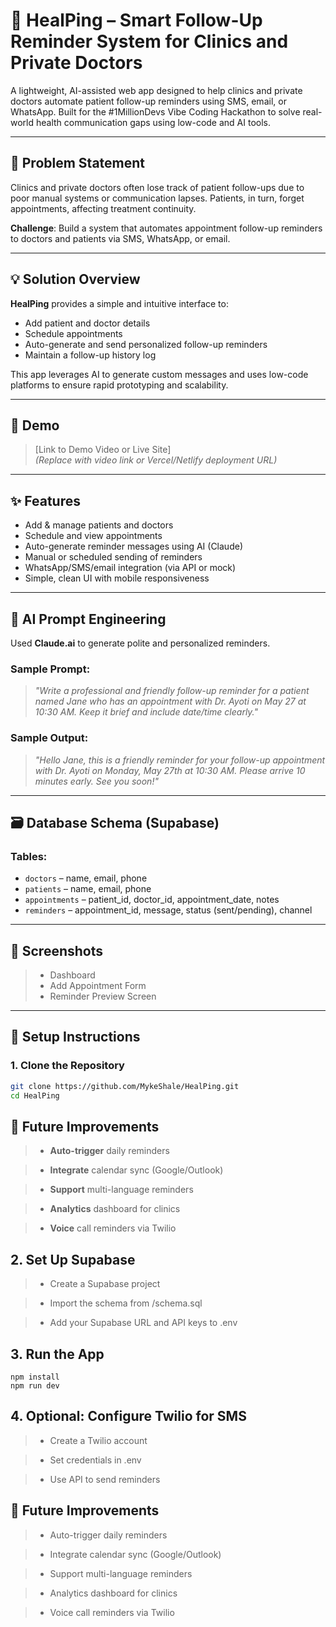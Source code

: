 # 🏥 HealPing – Smart Follow-Up Reminder System for Clinics and Private Doctors

A lightweight, AI-assisted web app designed to help clinics and private doctors automate patient follow-up reminders using SMS, email, or WhatsApp. Built for the #1MillionDevs Vibe Coding Hackathon to solve real-world health communication gaps using low-code and AI tools.

---

## 🧠 Problem Statement
Clinics and private doctors often lose track of patient follow-ups due to poor manual systems or communication lapses. Patients, in turn, forget appointments, affecting treatment continuity.

**Challenge**: Build a system that automates appointment follow-up reminders to doctors and patients via SMS, WhatsApp, or email.

---

## 💡 Solution Overview
**HealPing** provides a simple and intuitive interface to:
- Add patient and doctor details
- Schedule appointments
- Auto-generate and send personalized follow-up reminders
- Maintain a follow-up history log

This app leverages AI to generate custom messages and uses low-code platforms to ensure rapid prototyping and scalability.

---

## 🎥 Demo
> [Link to Demo Video or Live Site]  
> *(Replace with video link or Vercel/Netlify deployment URL)*

---

## ✨ Features
- Add & manage patients and doctors
- Schedule and view appointments
- Auto-generate reminder messages using AI (Claude)
- Manual or scheduled sending of reminders
- WhatsApp/SMS/email integration (via API or mock)
- Simple, clean UI with mobile responsiveness

---

## 🧠 AI Prompt Engineering
Used **Claude.ai** to generate polite and personalized reminders.

### Sample Prompt:
> _"Write a professional and friendly follow-up reminder for a patient named Jane who has an appointment with Dr. Ayoti on May 27 at 10:30 AM. Keep it brief and include date/time clearly."_

### Sample Output:
> _"Hello Jane, this is a friendly reminder for your follow-up appointment with Dr. Ayoti on Monday, May 27th at 10:30 AM. Please arrive 10 minutes early. See you soon!"_

---

## 🗃️ Database Schema (Supabase)
### Tables:
- `doctors` – name, email, phone
- `patients` – name, email, phone
- `appointments` – patient_id, doctor_id, appointment_date, notes
- `reminders` – appointment_id, message, status (sent/pending), channel

---

## 📸 Screenshots
 <!-- > *(Add 2–3 screenshots of the app interface here)*   -->
> - Dashboard  
> - Add Appointment Form  
> - Reminder Preview Screen

---

## 🚀 Setup Instructions

### 1. Clone the Repository
```bash
git clone https://github.com/MykeShale/HealPing.git
cd HealPing
```

## 🔭 Future Improvements
> - **Auto-trigger** daily reminders

> - **Integrate** calendar sync (Google/Outlook)

> - **Support** multi-language reminders

> - **Analytics** dashboard for clinics

> - **Voice** call reminders via Twilio

## 2. Set Up Supabase
> - Create a Supabase project

> - Import the schema from /schema.sql

> - Add your Supabase URL and API keys to .env

## 3. Run the App
```
npm install
npm run dev
```

## 4. Optional: Configure Twilio for SMS
> - Create a Twilio account

> - Set credentials in .env

> - Use API to send reminders

## 🔭 Future Improvements
> - Auto-trigger daily reminders

> - Integrate calendar sync (Google/Outlook)

> - Support multi-language reminders

> - Analytics dashboard for clinics

> - Voice call reminders via Twilio


